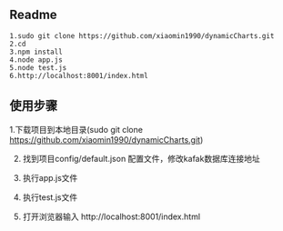 
## Readme
	1.sudo git clone https://github.com/xiaomin1990/dynamicCharts.git
	2.cd
	3.npm install
	4.node app.js
	5.node test.js
	6.http://localhost:8001/index.html

## 使用步骤
   1.下载项目到本地目录(sudo git clone https://github.com/xiaomin1990/dynamicCharts.git)

   2. 找到项目config/default.json 配置文件，修改kafak数据库连接地址

   3. 执行app.js文件

   4. 执行test.js文件

   5. 打开浏览器输入 http://localhost:8001/index.html